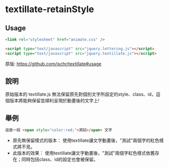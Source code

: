 # textillate-retainStyle

## Usage
```html
<link rel="stylesheet" href="animate.css" />

<script type="text/javascript" src="jquery.lettering.js"></script>
<script type="text/javascript" src="jquery.textillate.js"></script>
```
原版: https://github.com/jschr/textillate#usage

## 說明
原始版本的 textillate.js 無法保留原先對個別文字所設定的style、class、id，這個版本將能夠保留並順利呈現於動畫後的文字上!

## 舉例
  ```html
  這是一段 <span style="color:red;">測試</span> 文字
  ```
- 原先無保留樣式的版本：
  使用textillate讓文字動畫後，"測試"兩個字的紅色樣式將不見。
- 此版本的效果：
  使用textillate讓文字動畫後，"測試"兩個字紅色樣式依舊存在；同時包括class、id的設定也會被保留。
